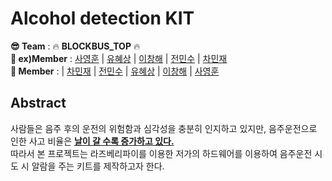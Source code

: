 # Alcohol detection KIT

__😎 Team__ : 🔥 __BLOCKBUS_TOP__ 🔥  
__🥰 ex)Member__  : [사영훈](https://github.com/tkdudgns95) | [유혜상](https://github.com/Yuhye) | [이창해](https://github.com/vip7gain) | [전민수](https://github.com/GodofPig) | [차민재](https://github.com/charmingjae)  
__🥰 Member__  : | [차민재](https://github.com/charmingjae) | [전민수](https://github.com/GodofPig)  | [유혜상](https://github.com/Yuhye) | [이창해](https://github.com/vip7gain) |
[사영훈](https://github.com/tkdudgns95)

## Abstract
사람들은 음주 후의 운전의 위험함과 심각성을 충분히 인지하고 있지만, 음주운전으로 인한 사고 비율은 [__날이 갈 수록 증가하고 있다.__](https://search.naver.com/search.naver?where=news&sm=tab_jum&query=%EC%9D%8C%EC%A3%BC%EC%9A%B4%EC%A0%84)  
따라서 본 프로젝트는 라즈베리파이를 이용한 저가의 하드웨어를 이용하여 음주운전 시도 시 알람을 주는 키트를 제작하고자 한다.
